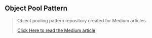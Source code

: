## Object Pool Pattern

> Object pooling pattern repository created for Medium articles.
> 
> [Click Here to read the Medium article](https://medium.com/@brs.mete7/unityde-object-pool-pattern-kullan%C4%B1m%C4%B1-3b4f3088618e)



